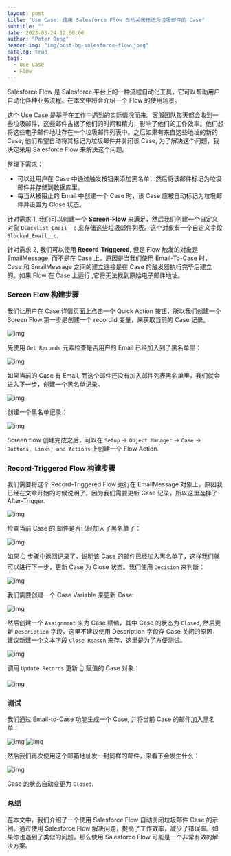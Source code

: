 ```yaml
---
layout: post
title: "Use Case: 使用 Salesforce Flow 自动关闭标记为垃圾邮件的 Case"
subtitle: ""
date: 2023-03-24 12:00:00
author: "Peter Dong"
header-img: "img/post-bg-salesforce-flow.jpeg"
catalog: true
tags:
  - Use Case
  - Flow
---
```


Salesforce Flow 是 Salesforce 平台上的一种流程自动化工具，它可以帮助用户自动化各种业务流程。在本文中将会介绍一个 Flow 的使用场景。

这个 Use Case 是基于在工作中遇到的实际情况而来。客服团队每天都会收到一些垃圾邮件，这些邮件占据了他们的时间和精力，影响了他们的工作效率。他们想将这些电子邮件地址存在一个垃圾邮件列表中。之后如果有来自这些地址的新的 Case, 他们希望自动将其标记为垃圾邮件并关闭该 Case, 为了解决这个问题，我决定采用 Salesforce Flow 来解决这个问题。

整理下需求：

- 可以让用户在 Case 中通过触发按钮来添加黑名单，然后将该邮件标记为垃圾邮件并存储到数据库里。
- 每当从被阻止的 Email 中创建一个 Case 时，该 Case 应被自动标记为垃圾邮件并设置为 Close 状态。

针对需求 1, 我们可以创建一个 **Screen-Flow** 来满足，然后我们创建一个自定义对象 `Blacklist_Email__c` 来存储这些垃圾邮件列表。这个对象有一个自定义字段 `Blocked_Email__c`.

针对需求 2, 我们可以使用 **Record-Triggered**, 但是 Flow 触发的对象是 EmailMessage, 而不是在 Case 上。原因是当我们使用 Email-To-Case 时，Case 和 EmailMessage 之间的建立连接是在 Case 的触发器执行完毕后建立的。如果 Flow 在 Case 上运行 ,它将无法找到原始电子邮件地址。

### Screen Flow 构建步骤

我们让用户在 Case 详情页面上点击一个 Quick Action 按钮，所以我们创建一个 Screen Flow.第一步是创建一个 recordId 变量，来获取当前的 Case 记录。

![img](/img/in-post/post-salesforce-flow-auto-close-case-01.png)

先使用 `Get Records` 元素检查是否用户的 Email 已经加入到了黑名单里：

![img](/img/in-post/post-salesforce-flow-auto-close-case-02.png)

如果当前的 Case 有 Email, 而这个邮件还没有加入邮件列表黑名单里，我们就会进入下一步，创建一个黑名单记录。

![img](/img/in-post/post-salesforce-flow-auto-close-case-03.png)

创建一个黑名单记录：

![img](/img/in-post/post-salesforce-flow-auto-close-case-04.png)

Screen flow 创建完成之后，可以在 `Setup` -> `Object Manager` -> `Case` -> `Buttons, Links, and Actions` 上创建一个 Flow Action.

### Record-Triggered Flow 构建步骤

我们需要将这个 Record-Triggered Flow 运行在 EmailMessage 对象上，原因我已经在文章开始的时候说明了，因为我们需要更新 Case 记录，所以这里选择了 After-Trigger.

![img](/img/in-post/post-salesforce-flow-auto-close-case-05.png)

检查当前 Case 的 邮件是否已经加入了黑名单了：

![img](/img/in-post/post-salesforce-flow-auto-close-case-06.png)

如果 👆 步骤中返回记录了，说明该 Case 的邮件已经加入黑名单了，这样我们就可以进行下一步，更新 Case 为 Close 状态。我们使用 `Decision` 来判断：

![img](/img/in-post/post-salesforce-flow-auto-close-case-07.png)

我们需要创建一个 Case Variable 来更新 Case: 

![img](/img/in-post/post-salesforce-flow-auto-close-case-08.png)

然后创建一个 `Assignment` 来为 Case 赋值，其中 Case 的状态为 `Closed`, 然后更新 `Description` 字段，这里不建议使用 Description 字段存 Case 关闭的原因，建议新建一个文本字段 `Close Reason` 来存，这里是为了方便测试。

![img](/img/in-post/post-salesforce-flow-auto-close-case-09.png)

调用 `Update Records` 更新 👆 赋值的 Case 对象：

![img](/img/in-post/post-salesforce-flow-auto-close-case-10.png)

### 测试

我们通过 Email-to-Case 功能生成一个 Case, 并将当前 Case 的邮件加入黑名单：

![img](/img/in-post/post-salesforce-flow-auto-close-case-11.png)
![img](/img/in-post/post-salesforce-flow-auto-close-case-12.png)

然后我们再次使用这个邮箱地址发一封同样的邮件，来看下会发生什么：

![img](/img/in-post/post-salesforce-flow-auto-close-case-13.png)

Case 的状态自动变更为 `Closed`.

### 总结

在本文中，我们介绍了一个使用 Salesforce Flow 自动关闭垃圾邮件 Case 的示例。通过使用 Salesforce Flow 解决问题，提高了工作效率，减少了错误率。如果你也遇到了类似的问题，那么使用 Salesforce Flow 可能是一个非常有效的解决方案。